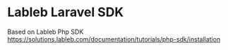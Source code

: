 # Lableb Laravel SDK
Based on Lableb Php SDK https://solutions.lableb.com/documentation/tutorials/php-sdk/installation 